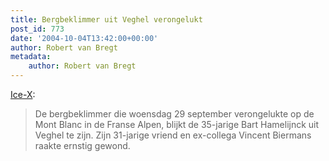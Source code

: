 ```yaml
---
title: Bergbeklimmer uit Veghel verongelukt
post_id: 773
date: '2004-10-04T13:42:00+00:00'
author: Robert van Bregt
metadata:
    author: Robert van Bregt
---
```

[Ice-X](http://www.ice-x.nl/):  

> De bergbeklimmer die woensdag 29 september verongelukte op de Mont Blanc in de Franse Alpen, blijkt de 35-jarige Bart Hamelijnck uit Veghel te zijn. Zijn 31-jarige vriend en ex-collega Vincent Biermans raakte ernstig gewond.